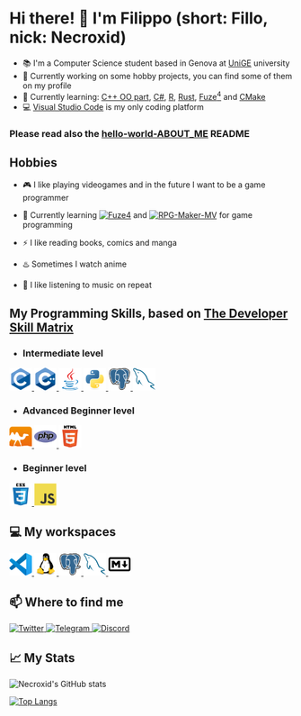 # Hi there! 👋 I'm Filippo (short: Fillo, nick: Necroxid) 
- 📚 I'm a Computer Science student based in Genova at <a href="https://corsi.unige.it/en/corsi/8759" target="_blank" rel="noreferrer">UniGE</a> university
- 🔭 Currently working on some hobby projects, you can find some of them on my profile
- 🌱 Currently learning: <a href="https://www.learncpp.com/" target="_blank" rel="noreferrer">C++ OO part</a>, <a href="https://learn.microsoft.com/en-us/dotnet/csharp/" target="_blank" rel="noreferrer">C#</a>, <a href="https://www.r-project.org/" target="_blank" rel="noreferrer">R</a>, <a href="https://www.rust-lang.org/learn" target="_blank" rel="noreferrer">Rust</a>, <a href="https://www.fuze.co.uk/nintendo-switch.html" target="_blank" rel="noreferrer">Fuze<sup>4</sup></a> and <a href="https://cmake.org/cmake/help/latest/guide/tutorial/index.html" target="_blank" rel="noreferrer">CMake</a>
- 💻 <a href="https://code.visualstudio.com/" target="_blank" rel="noreferrer">Visual Studio Code</a> is my only coding platform

### Please read also the <a href="https://github.com/Necroxid/hello-world-ABOUT_ME/" target="_blank" rel="noreferrer">hello-world-ABOUT_ME</a> README

## Hobbies
- 🎮 I like playing videogames and in the future I want to be a game programmer
- 👾 Currently learning <a href="https://www.fuze.co.uk/nintendo-switch.html" target="_blank" rel="noreferrer"><img src="https://presswire.com/sites/presswire.com/files/release-images/2019-08/FUZElogo1_1.png" alt="Fuze4" width="100" height="40"/></a> and <a href="https://www.rpgmakerweb.com/products/rpg-maker-mv" target="_blank" rel="noreferrer"><img src="https://assets-global.website-files.com/5efc0159f9a97ba05a8b2902/5f1a938248b9f810a0a79439_rpg-maker-mv-logo-en.png" alt="RPG-Maker-MV" width="363" height="40"/></a> for game programming

- ⚡ I like reading books, comics and manga
- ♨️ Sometimes I watch anime
- 🎵 I like listening to music on repeat

## My Programming Skills, based on <a href="https://github.com/Semalab/developer-skills-matrix/blob/main/rubric/rubric.md">The Developer Skill Matrix</a>
- ### Intermediate level

<a href="https://www.learn-c.org/" target="_blank" rel="noreferrer">
  <img src="https://raw.githubusercontent.com/devicons/devicon/master/icons/c/c-original.svg" alt="C" width="40" height="40"/>
</a>
<a href="http://www.cplusplus.org/" target="_blank" rel="noreferrer"> 
  <img src="https://raw.githubusercontent.com/devicons/devicon/master/icons/cplusplus/cplusplus-original.svg" alt="C++" width="40" height="40"/>
</a>
<a href="https://www.java.com/" target="_blank" rel="noreferrer">
  <img src="https://raw.githubusercontent.com/devicons/devicon/master/icons/java/java-original.svg" alt="Java" width="40" height="40"/>
</a>
<a href="https://www.python.org" target="_blank" rel="noreferrer"> 
  <img src="https://raw.githubusercontent.com/devicons/devicon/master/icons/python/python-original.svg" alt="Python" width="40" height="40"/>
</a>
<a href="https://www.postgresql.org/" target="_blank" rel="noreferrer">
  <img src="https://raw.githubusercontent.com/devicons/devicon/master/icons/postgresql/postgresql-original.svg" alt="PostgreSQL" width="40" height="40"/>
</a>
<a href="https://www.mysql.com/it/" target="_blank" rel="noreferrer">
  <img src="https://raw.githubusercontent.com/devicons/devicon/master/icons/mysql/mysql-original.svg" alt="MySQL" width="40" height="40"/>
</a>



- ### Advanced Beginner level

<a href="https://ocaml.org/" target="_blank" rel="noreferrer">
  <img src="https://raw.githubusercontent.com/devicons/devicon/master/icons/ocaml/ocaml-original.svg" alt="OCaml" width="40" height="40"/>
</a>
<a href="https://www.php.net/" target="_blank" rel="noreferrer">
  <img src="https://raw.githubusercontent.com/devicons/devicon/master/icons/php/php-original.svg" alt="PHP" width="40" height="40"/>
</a>
<a href="https://developer.mozilla.org/en-US/docs/Web/HTML" target="_blank" rel="noreferrer">
  <img src="https://raw.githubusercontent.com/devicons/devicon/master/icons/html5/html5-original-wordmark.svg" alt="HTML5" width="40" height="40"/>
</a>

- ### Beginner level

<a href="https://developer.mozilla.org/en-US/docs/Web/CSS" target="_blank" rel="noreferrer">
  <img src="https://raw.githubusercontent.com/devicons/devicon/master/icons/css3/css3-original-wordmark.svg" alt="CSS3" width="40" height="40"/>
</a>
<a href="https://www.javascript.com/" target="_blank" rel="noreferrer">
  <img src="https://raw.githubusercontent.com/devicons/devicon/master/icons/javascript/javascript-original.svg" alt="JavaScript" width="40" height="40"/>
</a>

## 💻 My workspaces
<a href="https://code.visualstudio.com/" target="_blank" rel="noreferrer">
  <img src="https://raw.githubusercontent.com/devicons/devicon/master/icons/vscode/vscode-original.svg" alt="VSCode" width="40" height="40"/>
</a>
<a href="https://www.linux.org/" target="_blank" rel="noreferrer"> 
  <img src="https://raw.githubusercontent.com/devicons/devicon/master/icons/linux/linux-original.svg" alt="Linux" width="40" height="40"/>
</a>
<a href="https://www.postgresql.org/" target="_blank" rel="noreferrer">
  <img src="https://raw.githubusercontent.com/devicons/devicon/master/icons/postgresql/postgresql-original.svg" alt="PostgreSQL" width="40" height="40"/>
</a>
<a href="https://www.mysql.com/it/" target="_blank" rel="noreferrer">
  <img src="https://raw.githubusercontent.com/devicons/devicon/master/icons/mysql/mysql-original.svg" alt="MySQL" width="40" height="40"/>
</a>
<a href="https://www.markdownguide.org/basic-syntax/" target="_blank" rel="noreferrer">
  <img src="https://raw.githubusercontent.com/devicons/devicon/master/icons/markdown/markdown-original.svg" alt="Markdown" width="40" height "40"/>
</a>

## 📫 Where to find me
<a href="https://twitter.com/Necroxid/" target="_blank" rel="noreferrer">
  <img src="https://upload.wikimedia.org/wikipedia/commons/4/4f/Twitter-logo.svg" alt="Twitter" width="40" height="40"/>
</a>
<a href="https://t.me/Necroxid" target="_blank" rel="noreferrer">
  <img src="https://cdn.cdnlogo.com/logos/t/84/telegram.svg" alt="Telegram" width="40" height="40"/>
</a>
<a href="https://discordapp.com/users/435875845106696193" target="_blank" rel="noreferrer">
  <img src="https://assets-global.website-files.com/6257adef93867e50d84d30e2/636e0a69f118df70ad7828d4_icon_clyde_blurple_RGB.svg" alt="Discord" width="40" height="40"/>
</a>

## 📈 My Stats

![Necroxid's GitHub stats](https://github-readme-stats.vercel.app/api?username=Necroxid&show_icons=false&theme=dark)

[![Top Langs](https://github-readme-stats.vercel.app/api/top-langs/?username=Necroxid&layout=compact)](https://github.com/Necroxid/github-readme-stats)

<!--
**Necroxid/Necroxid** is a ✨ _special_ ✨ repository because its `README.md` (this file) appears on your GitHub profile.

Here are some ideas to get you started:

- 🔭 I’m currently working on ...
- 🌱 I’m currently learning ...
- 👯 I’m looking to collaborate on ...
- 🤔 I’m looking for help with ...
- 💬 Ask me about ...
- 📫 How to reach me: ...
- 😄 Pronouns: ...
- ⚡ Fun fact: ...
-->

